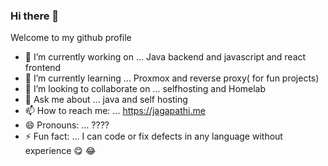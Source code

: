 ### Hi there 👋

Welcome to my github profile

- 🔭 I’m currently working on ... Java backend and javascript and react frontend
- 🌱 I’m currently learning ... Proxmox and reverse proxy( for fun projects)
- 👯 I’m looking to collaborate on ... selfhosting and Homelab
- 💬 Ask me about ... java and self hosting
- 📫 How to reach me: ... https://jagapathi.me
- 😄 Pronouns: ... ????
- ⚡ Fun fact: ... I can code or fix defects in any language without experience 😋 😂
